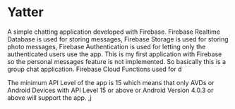# Yatter

A simple chatting application developed with Firebase. Firebase Realtime Database is used for storing messages, Firebase Storage is used for storing photo messages, Firebase Authentication is used for letting only the authenticated users use the app. This is my first application with Firebase so the personal messages feature is not implemented. So basically this is a group chat application. Firebase Cloud Functions used for d


The minimum API Level of the app is 15 which means that only AVDs or Android Devices with API Level 15 or above or Android Version 4.0.3 or above will support the app. ,j

